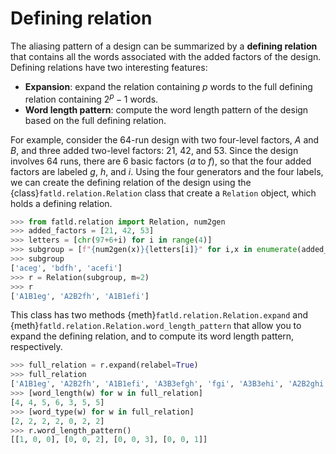 # Defining relation

The aliasing pattern of a design can be summarized by a **defining relation** that contains all the words associated with the added factors of the design.
Defining relations have two interesting features:

- **Expansion**: expand the relation containing $p$ words to the full defining relation containing $2^{p}-1$ words.
- **Word length pattern**: compute the word length pattern of the design based on the full defining relation.

For example, consider the 64-run design with two four-level factors, $A$ and $B$, and three added two-level factors: 21, 42, and 53.
Since the design involves 64 runs, there are 6 basic factors ($a$ to $f$), so that the four added factors are labeled $g$, $h$, and $i$.
Using the four generators and the four labels, we can create the defining relation of the design using the {class}`fatld.relation.Relation` class that create a ``Relation`` object, which holds a defining relation.

```python
>>> from fatld.relation import Relation, num2gen
>>> added_factors = [21, 42, 53]
>>> letters = [chr(97+6+i) for i in range(4)]
>>> subgroup = [f"{num2gen(x)}{letters[i]}" for i,x in enumerate(added_factors)]
>>> subgroup
['aceg', 'bdfh', 'acefi']
>>> r = Relation(subgroup, m=2)
>>> r
['A1B1eg', 'A2B2fh', 'A1B1efi']
```

This class has two methods {meth}`fatld.relation.Relation.expand` and {meth}`fatld.relation.Relation.word_length_pattern` that allow you to expand the defining relation, and to compute its word length pattern, respectively.

```python
>>> full_relation = r.expand(relabel=True)
>>> full_relation
['A1B1eg', 'A2B2fh', 'A1B1efi', 'A3B3efgh', 'fgi', 'A3B3ehi', 'A2B2ghi']
>>> [word_length(w) for w in full_relation]
[4, 4, 5, 6, 3, 5, 5]
>>> [word_type(w) for w in full_relation]
[2, 2, 2, 2, 0, 2, 2]
>>> r.word_length_pattern()
[[1, 0, 0], [0, 0, 2], [0, 0, 3], [0, 0, 1]]
```
